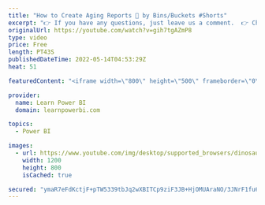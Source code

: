 ```yaml
---
title: "How to Create Aging Reports 👵 by Bins/Buckets #Shorts"
excerpt: "👉 If you have any questions, just leave us a comment.  👉 Check out our Power BI Tutorial https://youtu.be/AGrl-H87pRU ================================ #PowerBI #PowerBIBeginner #PowerBIPro  👉 FREE Power BI Step-by-Step Tutorial http://web.learnpowerbi.com/tutorial 👉 Download Accompanying PBIX Files"
originalUrl: https://youtube.com/watch?v=gih7tgAZmP8
type: video
price: Free
length: PT43S
publishedDateTime: 2022-05-14T04:53:29Z
heat: 51

featuredContent: "<iframe width=\"800\" height=\"500\" frameborder=\"0\" src=\"https://www.youtube.com/embed/gih7tgAZmP8\" allow=\"accelerometer; autoplay; encrypted-media; gyroscope; picture-in-picture\" allowfullscreen></iframe>"

provider:
  name: Learn Power BI
  domain: learnpowerbi.com

topics:
  - Power BI

images:
  - url: https://www.youtube.com/img/desktop/supported_browsers/dinosaur.png
    width: 1200
    height: 800
    isCached: true

secured: "ymaR7eFdKctjF+pTW5339tbJq2wXBITCp9ziF3JB+HjOMUAraNO/3JNrF1fu6QSxribs632yjtRgar16EQF0Vme/Rm+uvPmRkZkXbTukSynezSNNfzn0vKM63dkxZ5a8+KYL6Va+3VvZUSHAKOL6EnknNyCkmielqksb0KaDiFlbHw7JsSBiuhW7IHT+Xf47N0vFmDGq3h5wP9XLAap1+rvemZwiBfS32cKc7/6KpW10LetS6h+wMAhK+7o//bFXMzr235dm8NN/GUmeZ6b+lLJ6QZRBJDBa+4lJqBrMbHK3PxCY78ns19qvNKo9N6YtcXNm6jqEu2YsHh0wIYJ2uYbJqsu4rDvAgftXXKTdvl8A1l28+PX9EDkhhqS1UrOHNhiYhw+0RbGAib4SzTYLwH3C5d9Ik/KiNcrYpIdb4SM=;mupUqQT1IVquJ7G3JYuSAw=="
---
```


